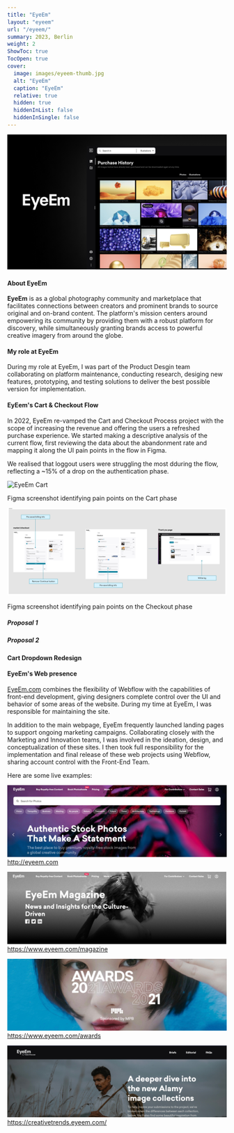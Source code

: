 ```yaml
---
title: "EyeEm"
layout: "eyeem"
url: "/eyeem/"
summary: 2023, Berlin
weight: 2
ShowToc: true
TocOpen: true
cover:
  image: images/eyeem-thumb.jpg
  alt: "EyeEm"
  caption: "EyeEm"
  relative: true
  hidden: true
  hiddenInList: false
  hiddenInSingle: false
---
```


![EyeEm](images/eyeem-thumb.jpg)

#### About EyeEm

**EyeEm** is as a global photography community and marketplace that facilitates connections between creators and prominent brands to source original and on-brand content. The platform's mission centers around empowering its community by providing them with a robust platform for discovery, while simultaneously granting brands access to powerful creative imagery from around the globe.

#### My role at EyeEm

During my role at EyeEm, I was part of the Product Desgin team collaborating on platform maintenance, conducting research, desiging new features, prototyping, and testing solutions to deliver the best possible version for implementation.

#### EyEem's Cart & Checkout Flow

In 2022, EyeEm re-vamped the Cart and Checkout Process project with the scope of increasing the revenue and offering the users a refreshed purchase experience. We started making a descriptive analysis of the current flow, first reviewing the data about the abandonment rate and mapping it along the UI pain points in the flow in Figma.

We realised that loggout users were struggling the most dduring the flow, reflecting a ~15% of a drop on the authentication phase.

![EyeEm Cart](images/cart-phase.png)

<p class="photo-footnote">Figma screenshot identifying pain points on the Cart phase</p>

![EyeEm Checkout](images/checkout-phase.png)

<p class="photo-footnote">Figma screenshot identifying pain points on the Checkout phase</p>

##### Proposal 1

##### Proposal 2

#### Cart Dropdown Redesign

#### EyeEm's Web presence

<a href="http://eyeem.com" target="_blank">EyeEm.com</a> combines the flexibility of Webflow with the capabilities of front-end development, giving designers complete control over the UI and behavior of some areas of the website. During my time at EyeEm, I was responsible for maintaining the site.

In addition to the main webpage, EyeEm frequently launched landing pages to support ongoing marketing campaigns. Collaborating closely with the Marketing and Innovation teams, I was involved in the ideation, design, and conceptualization of these sites. I then took full responsibility for the implementation and final release of these web projects using Webflow, sharing account control with the Front-End Team.

Here are some live examples:

![EyeEm Web](images/eyeem-web.jpg)
http://eyeem.com

![EyeEm Web](images/eyeem-magazine.jpg)
https://www.eyeem.com/magazine

![EyeEm Web](images/eyeem-awards.jpg)
https://www.eyeem.com/awards

![EyeEm Web](images/eyeem-creative-trends.jpg)
https://creativetrends.eyeem.com/
